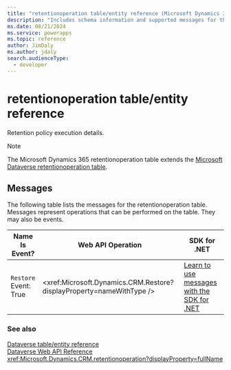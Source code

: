```yaml
---
title: "retentionoperation table/entity reference (Microsoft Dynamics 365)"
description: "Includes schema information and supported messages for the retentionoperation table/entity with Microsoft Dynamics 365."
ms.date: 08/21/2024
ms.service: powerapps
ms.topic: reference
author: JimDaly
ms.author: jdaly
search.audienceType: 
  - developer
---
```


# retentionoperation table/entity reference

Retention policy execution details.

> [!NOTE]
> The Microsoft Dynamics 365 retentionoperation table extends the [Microsoft Dataverse retentionoperation table](/power-apps/developer/data-platform/reference/entities/retentionoperation).


## Messages

The following table lists the messages for the retentionoperation table.
Messages represent operations that can be performed on the table. They may also be events.

| Name <br />Is Event? |Web API Operation |SDK for .NET |
| ---- | ----- |----- |
| `Restore`<br />Event: True |<xref:Microsoft.Dynamics.CRM.Restore?displayProperty=nameWithType /> |[Learn to use messages with the SDK for .NET](/power-apps/developer/data-platform/org-service/use-messages)|





### See also

[Dataverse table/entity reference](../about-entity-reference.md)  
[Dataverse Web API Reference](/power-apps/developer/data-platform/webapi/reference/about)   
<xref:Microsoft.Dynamics.CRM.retentionoperation?displayProperty=fullName>
